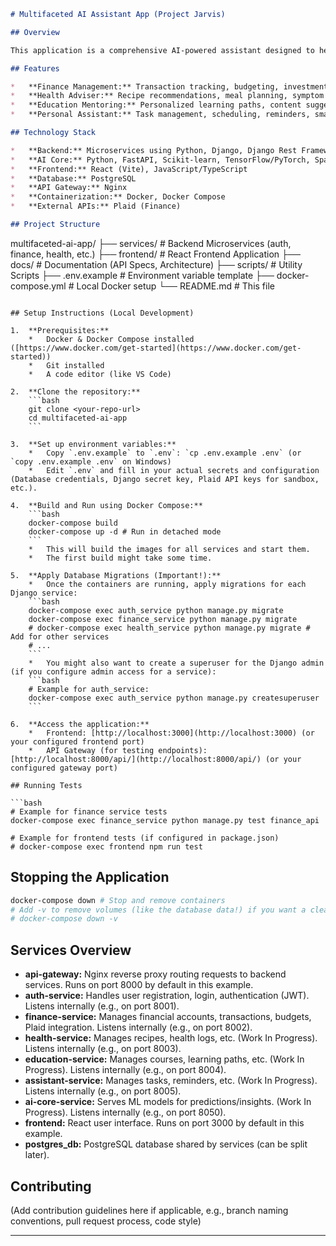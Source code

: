 ```markdown
# Multifaceted AI Assistant App (Project Jarvis)

## Overview

This application is a comprehensive AI-powered assistant designed to help users manage various aspects of their lives, including finance, health,  education, and personal tasks. It aims to provide a seamless, integrated experience leveraging AI for personalized insights and automation.

## Features

*   **Finance Management:** Transaction tracking, budgeting, investment advice (via Plaid integration & AI insights).
*   **Health Adviser:** Recipe recommendations, meal planning, symptom checking, fitness tracking (integrations planned).
*   **Education Mentoring:** Personalized learning paths, content suggestions, progress tracking (future scope).
*   **Personal Assistant:** Task management, scheduling, reminders, smart home integration (future scope).

## Technology Stack

*   **Backend:** Microservices using Python, Django, Django Rest Framework
*   **AI Core:** Python, FastAPI, Scikit-learn, TensorFlow/PyTorch, SpaCy (planned)
*   **Frontend:** React (Vite), JavaScript/TypeScript
*   **Database:** PostgreSQL
*   **API Gateway:** Nginx
*   **Containerization:** Docker, Docker Compose
*   **External APIs:** Plaid (Finance)

## Project Structure

```
multifaceted-ai-app/
├── services/       # Backend Microservices (auth, finance, health, etc.)
├── frontend/       # React Frontend Application
├── docs/           # Documentation (API Specs, Architecture)
├── scripts/        # Utility Scripts
├── .env.example    # Environment variable template
├── docker-compose.yml # Local Docker setup
└── README.md       # This file
```

## Setup Instructions (Local Development)

1.  **Prerequisites:**
    *   Docker & Docker Compose installed ([https://www.docker.com/get-started](https://www.docker.com/get-started))
    *   Git installed
    *   A code editor (like VS Code)

2.  **Clone the repository:**
    ```bash
    git clone <your-repo-url>
    cd multifaceted-ai-app
    ```

3.  **Set up environment variables:**
    *   Copy `.env.example` to `.env`: `cp .env.example .env` (or `copy .env.example .env` on Windows)
    *   Edit `.env` and fill in your actual secrets and configuration (Database credentials, Django secret key, Plaid API keys for sandbox, etc.).

4.  **Build and Run using Docker Compose:**
    ```bash
    docker-compose build
    docker-compose up -d # Run in detached mode
    ```
    *   This will build the images for all services and start them.
    *   The first build might take some time.

5.  **Apply Database Migrations (Important!):**
    *   Once the containers are running, apply migrations for each Django service:
    ```bash
    docker-compose exec auth_service python manage.py migrate
    docker-compose exec finance_service python manage.py migrate
    # docker-compose exec health_service python manage.py migrate # Add for other services
    # ...
    ```
    *   You might also want to create a superuser for the Django admin (if you configure admin access for a service):
    ```bash
    # Example for auth_service:
    docker-compose exec auth_service python manage.py createsuperuser
    ```

6.  **Access the application:**
    *   Frontend: [http://localhost:3000](http://localhost:3000) (or your configured frontend port)
    *   API Gateway (for testing endpoints): [http://localhost:8000/api/](http://localhost:8000/api/) (or your configured gateway port)

## Running Tests

```bash
# Example for finance service tests
docker-compose exec finance_service python manage.py test finance_api

# Example for frontend tests (if configured in package.json)
# docker-compose exec frontend npm run test
```

## Stopping the Application

```bash
docker-compose down # Stop and remove containers
# Add -v to remove volumes (like the database data!) if you want a clean restart:
# docker-compose down -v
```

## Services Overview

*   **api-gateway:** Nginx reverse proxy routing requests to backend services. Runs on port 8000 by default in this example.
*   **auth-service:** Handles user registration, login, authentication (JWT). Listens internally (e.g., on port 8001).
*   **finance-service:** Manages financial accounts, transactions, budgets, Plaid integration. Listens internally (e.g., on port 8002).
*   **health-service:** Manages recipes, health logs, etc. (Work In Progress). Listens internally (e.g., on port 8003).
*   **education-service:** Manages courses, learning paths, etc. (Work In Progress). Listens internally (e.g., on port 8004).
*   **assistant-service:** Manages tasks, reminders, etc. (Work In Progress). Listens internally (e.g., on port 8005).
*   **ai-core-service:** Serves ML models for predictions/insights. (Work In Progress). Listens internally (e.g., on port 8050).
*   **frontend:** React user interface. Runs on port 3000 by default in this example.
*   **postgres_db:** PostgreSQL database shared by services (can be split later).

## Contributing

(Add contribution guidelines here if applicable, e.g., branch naming conventions, pull request process, code style)

---
```
